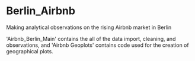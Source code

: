 # Berlin_Airbnb
Making analytical observations on the rising Airbnb market in Berlin

'Airbnb_Berlin_Main' contains the all of the data import, cleaning, and observations, and
'Airbnb Geoplots' contains code used for the creation of geographical plots. 
